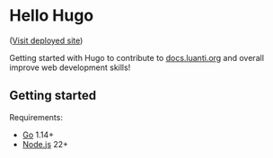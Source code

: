 # Hello Hugo

([Visit deployed site](mark-wiemer.github.io/hello-hugo))

Getting started with Hugo to contribute to [docs.luanti.org](https://docs.luanti.org) and overall improve web development skills!

## Getting started

Requirements:

- [Go](https://go.dev/) 1.14+
- [Node.js](https://nodejs.org/) 22+
